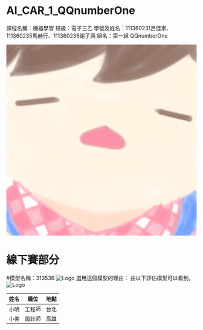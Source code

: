 # AI_CAR_1_QQnumberOne
課程名稱：機器學習
班級：電子三乙
學號及姓名：111360231呂佳家、111360235馬赫行、111360236謝子涵
組名：第一組 QQnumberOne

![Logo](image/mandu.png)

# 線下賽部分
#模型名稱：313536
![Logo](image/313526(1).png)
選用這個模型的理由：
由以下評估模型可以看到，
![Logo](image/313526(2).png)



| 姓名 | 職位   | 地點     |
|------|--------|----------|
| 小明 | 工程師 | 台北     |
| 小美 | 設計師 | 高雄     |


